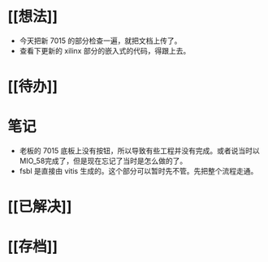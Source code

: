 # [[想法]]
- 今天把新 7015 的部分检查一遍，就把文档上传了。
- 查看下更新的 xilinx 部分的嵌入式的代码，得跟上去。
# [[待办]]

# 笔记
- 老板的 7015 底板上没有按钮，所以导致有些工程并没有完成。或者说当时以 MIO_58完成了，但是现在忘记了当时是怎么做的了。
- fsbl 是直接由 vitis 生成的。这个部分可以暂时先不管。先把整个流程走通。
# [[已解决]]

# [[存档]]